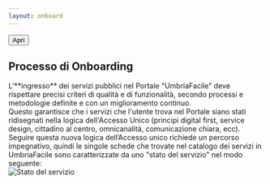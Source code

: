 ```yaml
---
layout: onboard
---
```

<script>
$(function() {
  $('#open_btn').click();
})
</script>
<button id="open_btn" class="Button Button--default js-fr-dialogmodal-open u-hidden" aria-controls="modal">
  Apri
</button>
<div class="Dialog js-fr-dialogmodal" id="modal">
    <div class="
      u-popupResponsive
      Dialog-content
      Dialog-content--centered
      u-background-white
      u-layout-prose
      u-margin-all-xl
      u-padding-all-xl
      js-fr-dialogmodal-modal
    " aria-labelledby="modal-title">
        <div role="document" class="Prose">
            <h2 class="u-cf u-text-h2 u-borderHideFocus" id="modal-title" tabindex="0">Processo di Onboarding</h2>
            <p>
            L’**ingresso** dei servizi pubblici nel Portale "UmbriaFacile" deve rispettare precisi criteri di qualità e di funzionalità, secondo processi e metodologie definite e con un miglioramento continuo.<br>
            Questo garantisce che i servizi che l'utente trova nel Portale siano stati ridisegnati nella logica dell'Accesso Unico (principi digital first, service design, cittadino al centro, omnicanalità, comunicazione chiara, ecc).
            <br>
            Seguire questa nuova logica dell’Accesso unico richiede un percorso impegnativo, quindi le singole schede che trovate nel catalogo dei servizi in UmbriaFacile sono caratterizzate da uno "stato del servizio" nel modo seguente:
            <br>
            <img class="u-popupImgResponsive" src="{{ site.baseurl }}/images/2018/11/stato-del-servizio.png" alt="Stato del servizio">
            </p>
            <!--<button class="Button Button--danger js-fr-dialogmodal-close u-floatRight">Chiudi</button>-->
        </div>
    </div>
</div>
